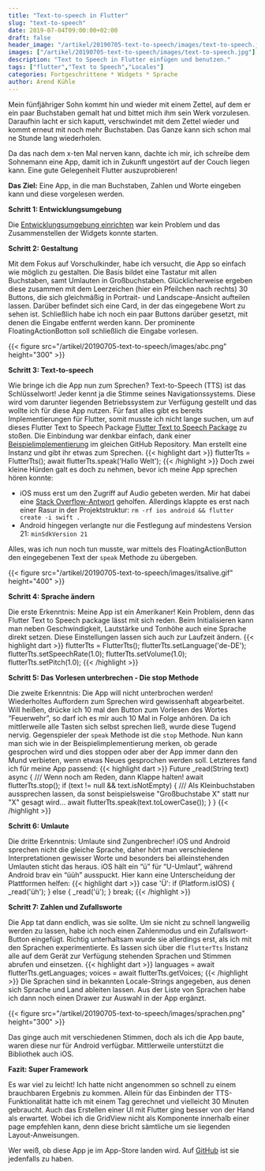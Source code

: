 ```yaml
---
title: "Text-to-speech in Flutter"
slug: "text-to-speech" 
date: 2019-07-04T09:00:00+02:00
draft: false
header_image: "/artikel/20190705-text-to-speech/images/text-to-speech.jpg"
images: ["/artikel/20190705-text-to-speech/images/text-to-speech.jpg"]
description: "Text to Speech in Flutter einfügen und benutzen."
tags: ["flutter","Text to Speech","Locales"]
categories: Fortgeschrittene * Widgets * Sprache
author: Arend Kühle
---
```


<!-----
Original Google Doc Post: https://docs.google.com/document/d/1OjxAZMuLMjv2BL6us0d3f1Agw74eFTCfloPtgQ-010Y/edit?usp=sharing
----->

Mein fünfjähriger Sohn kommt hin und wieder mit einem Zettel, auf dem er ein paar Buchstaben gemalt hat und bittet mich ihm sein Werk vorzulesen. Daraufhin lacht er sich kaputt, verschwindet mit dem Zettel wieder und kommt erneut mit noch mehr Buchstaben. Das Ganze kann sich schon mal ne Stunde lang wiederholen.

Da das nach dem x-ten Mal nerven kann, dachte ich mir, ich schreibe dem Sohnemann eine App, damit ich in Zukunft ungestört auf der Couch liegen kann. Eine gute Gelegenheit Flutter auszuprobieren!

**Das Ziel:** Eine App, in die man Buchstaben, Zahlen und Worte eingeben kann und diese vorgelesen werden.

**Schritt 1: Entwicklungsumgebung**

Die [Entwicklungsumgebung einrichten](https://flutter.de/artikel/flutter-entwicklungsumgebung-einrichten/ "Entwicklungsumgebung einrichten") war kein Problem und das Zusammenstellen der Widgets konnte starten.

**Schritt 2: Gestaltung**

Mit dem Fokus auf Vorschulkinder, habe ich versucht, die App so einfach wie möglich zu gestalten. Die Basis bildet eine Tastatur mit allen Buchstaben, samt Umlauten in Großbuchstaben. Glücklicherweise ergeben diese zusammen mit dem Leerzeichen (hier ein Pfeilchen nach rechts) 30 Buttons, die sich gleichmäßig in Portrait- und Landscape-Ansicht aufteilen lassen. Darüber befindet sich eine Card, in der das eingegebene Wort zu sehen ist. Schließlich habe ich noch ein paar Buttons darüber gesetzt, mit denen die Eingabe entfernt werden kann. Der prominente FloatingActionBotton soll schließlich die Eingabe vorlesen.

{{< figure src="/artikel/20190705-text-to-speech/images/abc.png" height="300" >}}

**Schritt 3: Text-to-speech**

Wie bringe ich die App nun zum Sprechen? Text-to-Speech (TTS) ist das Schlüsselwort! Jeder kennt ja die Stimme seines Navigationssystems. Diese wird vom darunter liegenden Betriebssystem zur Verfügung gestellt und das wollte ich für diese App nutzen. 
Für fast alles gibt es bereits Implementierungen für Flutter, somit musste ich nicht lange suchen, um auf dieses Flutter Text to Speech Package [Flutter Text to Speech Package](https://github.com/dlutton/flutter_tts "Flutter Text to Speech Package") zu stoßen.
Die Einbindung war denkbar einfach, dank einer [Beispielimplementierung](https://github.com/dlutton/flutter_tts/blob/master/example/lib/main.dart "Beispielimplementierung") im gleichen GitHub Repository. Man erstellt eine Instanz und gibt ihr etwas zum Sprechen. 
{{< highlight dart >}}
flutterTts = FlutterTts();
await flutterTts.speak('Hallo Welt');
{{< /highlight >}}
Doch zwei kleine Hürden galt es doch zu nehmen, bevor ich meine App sprechen hören konnte:

*   iOS muss erst um den Zugriff auf Audio gebeten werden. Mir hat dabei eine [Stack Overflow-Antwort](https://stackoverflow.com/questions/50458556/flutter-swift-version-must-be-set-to-a-supported-value/52194702#52194702 "Stack Overflow-Antwort") geholfen. Allerdings klappte es erst nach einer Rasur in der Projektstruktur: 
`rm -rf ios android && flutter create -i swift .`
*   Android hingegen verlangte nur die Festlegung auf mindestens Version 21: `minSdkVersion 21`

Alles, was ich nun noch tun musste, war mittels des FloatingActionButton den eingegebenen Text der `speak` Methode zu übergeben.

{{< figure src="/artikel/20190705-text-to-speech/images/itsalive.gif" height="400" >}}

**Schritt 4: Sprache ändern** 

Die erste Erkenntnis: Meine App ist ein Amerikaner!
Kein Problem, denn das Flutter Text to Speech package lässt mit sich reden. Beim Initialisieren kann man neben Geschwindigkeit, Lautstärke und Tonhöhe auch eine Sprache direkt setzen. Diese Einstellungen lassen sich auch zur Laufzeit ändern.
{{< highlight dart >}}
flutterTts = FlutterTts();
flutterTts.setLanguage('de-DE');
flutterTts.setSpeechRate(1.0);
flutterTts.setVolume(1.0);
flutterTts.setPitch(1.0);
{{< /highlight >}}

**Schritt 5: Das Vorlesen unterbrechen - Die stop Methode** 

Die zweite Erkenntnis: Die App will nicht unterbrochen werden! 
Wiederholtes Auffordern zum Sprechen wird gewissenhaft abgearbeitet. Will heißen, drücke ich 10 mal den Button zum Vorlesen des Wortes “Feuerwehr”, so darf ich es mir auch 10 Mal in Folge anhören. Da ich mittlerweile alle Tasten sich selbst sprechen ließ, wurde diese Tugend nervig.
Gegenspieler der `speak` Methode ist die `stop` Methode. Nun kann man sich wie in der Beispielimplementierung merken, ob gerade gesprochen wird und dies stoppen oder aber der App immer dann den Mund verbieten, wenn etwas Neues gesprochen werden soll. Letzteres fand ich für meine App passend:
{{< highlight dart >}}
Future _read(String text) async {
 /// Wenn noch am Reden, dann Klappe halten!
 await flutterTts.stop();
 if (text != null && text.isNotEmpty) {
   /// Als Kleinbuchstaben aussprechen lassen, da sonst beispielsweise "Großbuchstabe X" statt nur "X" gesagt wird...
   await flutterTts.speak(text.toLowerCase());
 }
}
{{< /highlight >}}

**Schritt 6: Umlaute** 

Die dritte Erkenntnis: Umlaute sind Zungenbrecher!
iOS und Android sprechen nicht die gleiche Sprache, daher hört man verschiedene Interpretationen gewisser Worte und besonders bei alleinstehenden Umlauten sticht das heraus. iOS hält ein “ü” für “U-Umlaut”, während Android brav ein “üüh” ausspuckt. Hier kann eine Unterscheidung der Plattformen helfen:
{{< highlight dart >}}
case 'Ü':
 if (Platform.isIOS) {
   _read('üh');
 } else {
   _read('ü');
 }
 break;
 {{< /highlight >}}

**Schritt 7: Zahlen und Zufallsworte**

Die App tat dann endlich, was sie sollte. Um sie nicht zu schnell langweilig werden zu lassen, habe ich noch einen Zahlenmodus und ein Zufallswort-Button eingefügt. Richtig unterhaltsam wurde sie allerdings erst, als ich mit den Sprachen experimentierte.
Es lassen sich über die `flutterTts` Instanz alle auf dem Gerät zur Verfügung stehenden Sprachen und Stimmen abrufen und einsetzen.
{{< highlight dart >}}
languages = await flutterTts.getLanguages;
voices = await flutterTts.getVoices;
{{< /highlight >}}
Die Sprachen sind in bekannten Locale-Strings angegeben, aus denen sich Sprache und Land ableiten lassen. Aus der Liste von Sprachen habe ich dann noch einen Drawer zur Auswahl in der App ergänzt.

{{< figure src="/artikel/20190705-text-to-speech/images/sprachen.png" height="300" >}}

Das ginge auch mit verschiedenen Stimmen, doch als ich die App baute, waren diese nur für Android verfügbar. Mittlerweile unterstützt die Bibliothek auch iOS.

**Fazit: Super Framework**

Es war viel zu leicht! Ich hatte nicht angenommen so schnell zu einem brauchbaren Ergebnis zu kommen. Allein für das Einbinden der TTS-Funktionalität hatte ich mit einem Tag gerechnet und vielleicht 30 Minuten gebraucht. Auch das Erstellen einer UI mit Flutter ging besser von der Hand als erwartet. Wobei ich die GridView nicht als Komponente innerhalb einer page empfehlen kann, denn diese bricht sämtliche um sie liegenden Layout-Anweisungen.

Wer weiß, ob diese App je im App-Store landen wird. Auf [GitHub](https://github.com/coodoo-io/fluttabc "GitHub") ist sie jedenfalls zu haben.



<!-- Docs to Markdown version 1.0β17 -->
